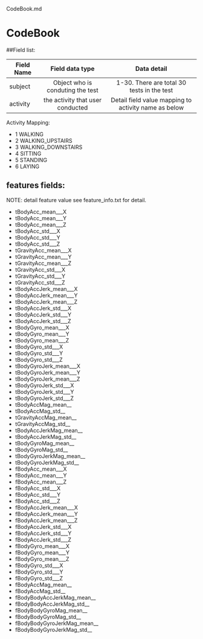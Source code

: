 CodeBook.md
# CodeBook

##Field list: 

| Field Name    | Field data type | Data detail  |
| ------------- |:-------------:|:-----:|
| subject      | Object who is conduting the test | 1-30. There are total 30 tests in the test |
| activity    | the activity that user conducted  |  Detail field value mapping to activity name as below |

Activity Mapping: 

+ 1 WALKING 
+ 2 WALKING_UPSTAIRS 
+ 3 WALKING_DOWNSTAIRS
+ 4 SITTING
+ 5 STANDING
+ 6 LAYING 

## features fields: 

NOTE: detail feature value see feature_info.txt for detail. 

 + tBodyAcc_mean___X
 + tBodyAcc_mean___Y
 + tBodyAcc_mean___Z
 + tBodyAcc_std___X
 + tBodyAcc_std___Y
 + tBodyAcc_std___Z
 + tGravityAcc_mean___X
 + tGravityAcc_mean___Y
 + tGravityAcc_mean___Z
 + tGravityAcc_std___X
 + tGravityAcc_std___Y
 + tGravityAcc_std___Z
 + tBodyAccJerk_mean___X
 + tBodyAccJerk_mean___Y
 + tBodyAccJerk_mean___Z
 + tBodyAccJerk_std___X
 + tBodyAccJerk_std___Y
 + tBodyAccJerk_std___Z
 + tBodyGyro_mean___X
 + tBodyGyro_mean___Y
 + tBodyGyro_mean___Z
 + tBodyGyro_std___X
 + tBodyGyro_std___Y
 + tBodyGyro_std___Z
 + tBodyGyroJerk_mean___X
 + tBodyGyroJerk_mean___Y
 + tBodyGyroJerk_mean___Z
 + tBodyGyroJerk_std___X
 + tBodyGyroJerk_std___Y
 + tBodyGyroJerk_std___Z
 + tBodyAccMag_mean__
 + tBodyAccMag_std__
 + tGravityAccMag_mean__
 + tGravityAccMag_std__
 + tBodyAccJerkMag_mean__
 + tBodyAccJerkMag_std__
 + tBodyGyroMag_mean__
 + tBodyGyroMag_std__
 + tBodyGyroJerkMag_mean__
 + tBodyGyroJerkMag_std__
 + fBodyAcc_mean___X
 + fBodyAcc_mean___Y
 + fBodyAcc_mean___Z
 + fBodyAcc_std___X
 + fBodyAcc_std___Y
 + fBodyAcc_std___Z
 + fBodyAccJerk_mean___X
 + fBodyAccJerk_mean___Y
 + fBodyAccJerk_mean___Z
 + fBodyAccJerk_std___X
 + fBodyAccJerk_std___Y
 + fBodyAccJerk_std___Z
 + fBodyGyro_mean___X
 + fBodyGyro_mean___Y
 + fBodyGyro_mean___Z
 + fBodyGyro_std___X
 + fBodyGyro_std___Y
 + fBodyGyro_std___Z
 + fBodyAccMag_mean__
 + fBodyAccMag_std__
 + fBodyBodyAccJerkMag_mean__
 + fBodyBodyAccJerkMag_std__
 + fBodyBodyGyroMag_mean__
 + fBodyBodyGyroMag_std__
 + fBodyBodyGyroJerkMag_mean__
 + fBodyBodyGyroJerkMag_std__
